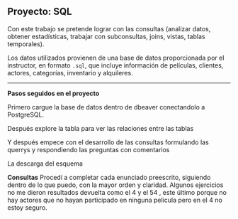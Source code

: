 Proyecto: SQL
------------------------------------------------------
Con este trabajo se pretende lograr con las consultas (analizar datos, obtener estadísticas, trabajar con subconsultas, joins, vistas, tablas temporales).

Los datos utilizados provienen de una base de datos proporcionada por el instructor, en formato `.sql`, que incluye información de películas, clientes, actores, categorías, inventario y alquileres.

---
**Pasos seguidos en el proyecto**

Primero cargue la base de datos dentro de dbeaver conectandolo a PostgreSQL.

Después explore la tabla para ver las relaciones entre las tablas

Y después empece con el desarrollo de las consultas formulando las querrys y respondiendo las preguntas con comentarios

La descarga del esquema

**Consultas**
Procedí a completar cada enunciado preescrito, siguiendo dentro de lo que puedo, con la mayor orden y claridad. Algunos ejercicios no me dieron resultados devuelta como el 4 y el 54 , este último porque no hay actores que no hayan participado en ninguna pelicula pero en el 4 no estoy seguro.
